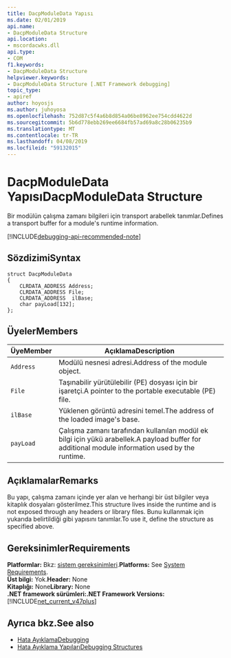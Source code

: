 ```yaml
---
title: DacpModuleData Yapısı
ms.date: 02/01/2019
api.name:
- DacpModuleData Structure
api.location:
- mscordacwks.dll
api.type:
- COM
f1.keywords:
- DacpModuleData Structure
helpviewer.keywords:
- DacpModuleData Structure [.NET Framework debugging]
topic_type:
- apiref
author: hoyosjs
ms.author: juhoyosa
ms.openlocfilehash: 752d87c5f4a6b8d854a06be8962ee754cdd4622d
ms.sourcegitcommit: 5b6d778ebb269ee6684fb57ad69a8c28b06235b9
ms.translationtype: MT
ms.contentlocale: tr-TR
ms.lasthandoff: 04/08/2019
ms.locfileid: "59132015"
---
```

# <a name="dacpmoduledata-structure"></a><span data-ttu-id="f741e-102">DacpModuleData Yapısı</span><span class="sxs-lookup"><span data-stu-id="f741e-102">DacpModuleData Structure</span></span>

<span data-ttu-id="f741e-103">Bir modülün çalışma zamanı bilgileri için transport arabellek tanımlar.</span><span class="sxs-lookup"><span data-stu-id="f741e-103">Defines a transport buffer for a module's runtime information.</span></span>

[!INCLUDE[debugging-api-recommended-note](../../../../includes/debugging-api-recommended-note.md)]

## <a name="syntax"></a><span data-ttu-id="f741e-104">Sözdizimi</span><span class="sxs-lookup"><span data-stu-id="f741e-104">Syntax</span></span>

```
struct DacpModuleData
{
    CLRDATA_ADDRESS Address;
    CLRDATA_ADDRESS File; 
    CLRDATA_ADDRESS  ilBase;
    char payLoad[132];
};
```

## <a name="members"></a><span data-ttu-id="f741e-105">Üyeler</span><span class="sxs-lookup"><span data-stu-id="f741e-105">Members</span></span>

| <span data-ttu-id="f741e-106">Üye</span><span class="sxs-lookup"><span data-stu-id="f741e-106">Member</span></span>    | <span data-ttu-id="f741e-107">Açıklama</span><span class="sxs-lookup"><span data-stu-id="f741e-107">Description</span></span>                                                             |
| --------- | ----------------------------------------------------------------------- |
| `Address` | <span data-ttu-id="f741e-108">Modülü nesnesi adresi.</span><span class="sxs-lookup"><span data-stu-id="f741e-108">Address of the module object.</span></span>                                           |
| `File`    | <span data-ttu-id="f741e-109">Taşınabilir yürütülebilir (PE) dosyası için bir işaretçi.</span><span class="sxs-lookup"><span data-stu-id="f741e-109">A pointer to the portable executable (PE) file.</span></span>                       |
| `ilBase`  | <span data-ttu-id="f741e-110">Yüklenen görüntü adresini temel.</span><span class="sxs-lookup"><span data-stu-id="f741e-110">The address of the loaded image's base.</span></span>                                 |
| `payLoad` | <span data-ttu-id="f741e-111">Çalışma zamanı tarafından kullanılan modül ek bilgi için yükü arabellek.</span><span class="sxs-lookup"><span data-stu-id="f741e-111">A payload buffer for additional module information used by the runtime.</span></span> |

## <a name="remarks"></a><span data-ttu-id="f741e-112">Açıklamalar</span><span class="sxs-lookup"><span data-stu-id="f741e-112">Remarks</span></span>

<span data-ttu-id="f741e-113">Bu yapı, çalışma zamanı içinde yer alan ve herhangi bir üst bilgiler veya kitaplık dosyaları gösterilmez.</span><span class="sxs-lookup"><span data-stu-id="f741e-113">This structure lives inside the runtime and is not exposed through any headers or library files.</span></span> <span data-ttu-id="f741e-114">Bunu kullanmak için yukarıda belirtildiği gibi yapısını tanımlar.</span><span class="sxs-lookup"><span data-stu-id="f741e-114">To use it, define the structure as specified above.</span></span>

## <a name="requirements"></a><span data-ttu-id="f741e-115">Gereksinimler</span><span class="sxs-lookup"><span data-stu-id="f741e-115">Requirements</span></span>
<span data-ttu-id="f741e-116">**Platformlar:** Bkz: [sistem gereksinimleri](../../../../docs/framework/get-started/system-requirements.md).</span><span class="sxs-lookup"><span data-stu-id="f741e-116">**Platforms:** See [System Requirements](../../../../docs/framework/get-started/system-requirements.md).</span></span>  
<span data-ttu-id="f741e-117">**Üst bilgi:** Yok.</span><span class="sxs-lookup"><span data-stu-id="f741e-117">**Header:** None</span></span>  
<span data-ttu-id="f741e-118">**Kitaplığı:** None</span><span class="sxs-lookup"><span data-stu-id="f741e-118">**Library:** None</span></span>  
**<span data-ttu-id="f741e-119">.NET framework sürümleri:</span><span class="sxs-lookup"><span data-stu-id="f741e-119">.NET Framework Versions:</span></span>** [!INCLUDE[net_current_v47plus](../../../../includes/net-current-v47plus.md)]  

## <a name="see-also"></a><span data-ttu-id="f741e-120">Ayrıca bkz.</span><span class="sxs-lookup"><span data-stu-id="f741e-120">See also</span></span>

- [<span data-ttu-id="f741e-121">Hata Ayıklama</span><span class="sxs-lookup"><span data-stu-id="f741e-121">Debugging</span></span>](../../../../docs/framework/unmanaged-api/debugging/index.md)
- [<span data-ttu-id="f741e-122">Hata Ayıklama Yapıları</span><span class="sxs-lookup"><span data-stu-id="f741e-122">Debugging Structures</span></span>](../../../../docs/framework/unmanaged-api/debugging/debugging-structures.md)

